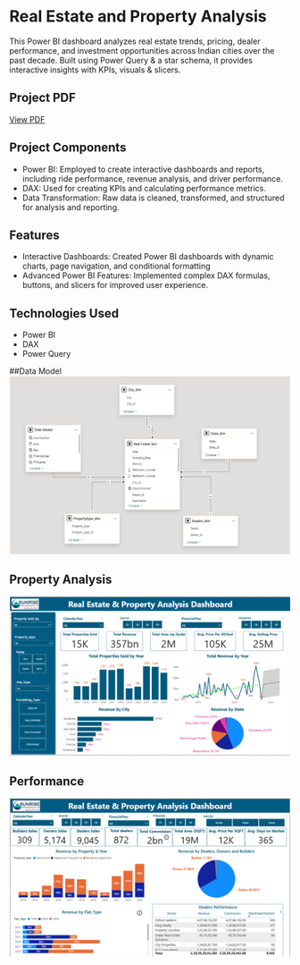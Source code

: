 # Real Estate and Property Analysis
 This Power BI dashboard analyzes real estate trends, pricing, dealer performance, and investment opportunities across Indian cities over the past decade. Built using Power Query & a star schema, it provides interactive insights with KPIs, visuals & slicers.

## Project PDF
[View PDF](https://1drv.ms/b/c/8673476679b39335/IQRVkc8mdWHCSqu-dnTL1gY3ARda8sfaSAmivf0oP2mtlAY)

## Project Components
- Power BI: Employed to create interactive dashboards and reports, including ride performance, revenue analysis, and driver performance.
- DAX: Used for creating KPIs and calculating performance metrics.
- Data Transformation: Raw data is cleaned, transformed, and structured for analysis and reporting.

## Features
- Interactive Dashboards: Created Power BI dashboards with dynamic charts, page navigation, and conditional formatting
- Advanced Power BI Features: Implemented complex DAX formulas, buttons, and slicers for improved user experience.

## Technologies Used
- Power BI
- DAX
- Power Query

##Data Model
![test](Model_View.png)

## Property Analysis
![test](Property_Analysis.png)

## Performance
![test](Performance.png)

